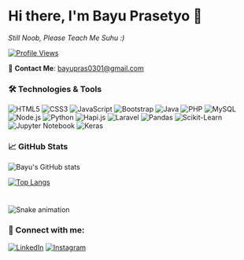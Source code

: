 # Hi there, I'm Bayu Prasetyo 👋
*Still Noob, Please Teach Me Suhu :)*

[![Profile Views](https://komarev.com/ghpvc/?username=Bayu-Prasetyo0301&color=brightgreen&style=flat)](https://github.com/Bayu-Prasetyo0301)


📧 **Contact Me**: bayupras0301@gmail.com


### 🛠️ Technologies & Tools
![HTML5](https://img.shields.io/badge/-HTML5-E34F26?logo=html5&logoColor=white&style=for-the-badge)
![CSS3](https://img.shields.io/badge/-CSS3-1572B6?logo=css3&logoColor=white&style=for-the-badge)
![JavaScript](https://img.shields.io/badge/-JavaScript-F7DF1E?logo=javascript&logoColor=black&style=for-the-badge)
![Bootstrap](https://img.shields.io/badge/-Bootstrap-563D7C?logo=bootstrap&logoColor=white&style=for-the-badge)
![Java](https://img.shields.io/badge/-Java-007396?logo=java&logoColor=white&style=for-the-badge)
![PHP](https://img.shields.io/badge/-PHP-777BB4?logo=php&logoColor=white&style=for-the-badge)
![MySQL](https://img.shields.io/badge/-MySQL-4479A1?logo=mysql&logoColor=white&style=for-the-badge)
![Node.js](https://img.shields.io/badge/-Node.js-339933?logo=node.js&logoColor=white&style=for-the-badge)
![Python](https://img.shields.io/badge/-Python-3776AB?logo=python&logoColor=white&style=for-the-badge)
![Hapi.js](https://img.shields.io/badge/-Hapi.js-8C64A3?logo=hapi&logoColor=white&style=for-the-badge)
![Laravel](https://img.shields.io/badge/-Laravel-FF2D20?logo=laravel&logoColor=white&style=for-the-badge)
![Pandas](https://img.shields.io/badge/-Pandas-150458?logo=pandas&logoColor=white&style=for-the-badge)
![Scikit-Learn](https://img.shields.io/badge/-Scikit--Learn-F7931E?logo=scikit-learn&logoColor=white&style=for-the-badge)
![Jupyter Notebook](https://img.shields.io/badge/-Jupyter%20Notebook-F37626?logo=jupyter&logoColor=white&style=for-the-badge)
![Keras](https://img.shields.io/badge/-Keras-D00000?logo=keras&logoColor=white&style=for-the-badge)

### 📈 GitHub Stats
![Bayu's GitHub stats](https://github-readme-stats.vercel.app/api?username=Bayu-Prasetyo0301&show_icons=true&theme=radical)

[![Top Langs](https://github-readme-stats.vercel.app/api/top-langs/?username=Bayu-Prasetyo0301&layout=compact&theme=radical)](https://github.com/Bayu-Prasetyo0301)

###

<br clear="both">

<img src="https://raw.githubusercontent.com/maurodesouza/maurodesouza/output/snake.svg" alt="Snake animation" />

###

### 🤝 Connect with me:
[![LinkedIn](https://img.shields.io/badge/-LinkedIn-0A66C2?logo=linkedin&logoColor=white&style=for-the-badge)](https://www.linkedin.com/in/bayu-prasetyo24/)
[![Instagram](https://img.shields.io/badge/-Instagram-E4405F?logo=instagram&logoColor=white&style=for-the-badge)](https://www.instagram.com/bayupras0301/)

